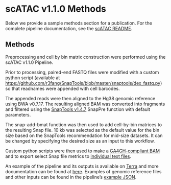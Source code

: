 # scATAC v1.1.0 Methods

Below we provide a sample methods section for a publication. For the complete pipeline documentation, see the [scATAC README](./README.md).

## Methods

Preprocessing and cell by bin matrix construction were performed using the scATAC v1.1.0 Pipeline.

Prior to processing, paired-end FASTQ files were modified with a custom python script (available at https://github.com/r3fang/SnapTools/blob/master/snaptools/dex_fastq.py) so that readnames were appended with cell barcodes.

The appended reads were then aligned to the Hg38 genomic reference using BWA v0.7.17. The resulting aligned BAM was converted into fragments and filtered using the [SnapTools v1.4.7](https://github.com/r3fang/SnapTools) SnapPre function with default parameters.

The snap-add-bmat function was then used to add cell-by-bin matrices to the resulting Snap file. 10 kb was selected as the default value for the bin size based on the SnapTools recommendation for mid-size datasets. It can be changed by specifying the desired size as an input to this workflow.

Custom python scripts were then used to make a [GA4GH-compliant BAM](https://github.com/broadinstitute/warp/blob/master/dockers/skylab/snaptools/makeCompliantBAM.py) and to export select Snap file metrics to [individual text files](https://github.com/broadinstitute/warp/blob/master/dockers/skylab/snap-breakout/breakoutSnap.py).

An example of the pipeline and its outputs is available on [Terra](https://app.terra.bio/#workspaces/brain-initiative-bcdc/SnapATAC_Pipeline) and more documentation can be found at [here](https://github.com/broadinstitute/warp/blob/master/pipelines/skylab/scATAC/README.md).
Examples of genomic reference files and other inputs can be found in the pipeline’s [example JSON](https://github.com/broadinstitute/warp/blob/master/pipelines/skylab/scATAC/example_inputs/human_example.json).
